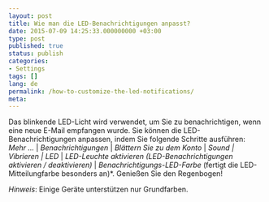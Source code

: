 ```yaml
---
layout: post
title: Wie man die LED-Benachrichtigungen anpasst?
date: 2015-07-09 14:25:33.000000000 +03:00
type: post
published: true
status: publish
categories:
- Settings
tags: []
lang: de
permalink: /how-to-customize-the-led-notifications/
meta:
---
```


Das blinkende LED-Licht wird verwendet, um Sie zu benachrichtigen, wenn eine neue E-Mail empfangen wurde. Sie können die LED-Benachrichtigungen anpassen, indem Sie folgende Schritte ausführen: *Mehr ...* \| *Benachrichtigungen* \| *Blättern Sie zu dem Konto* \| *Sound \| Vibrieren \| LED* \| *LED-Leuchte aktivieren (LED-Benachrichtigungen aktivieren / deaktivieren)* \| *Benachrichtigungs-LED-Farbe* (fertigt die LED-Mitteilungfarbe besonders an)*. Genießen Sie den Regenbogen!

*Hinweis*: Einige Geräte unterstützen nur Grundfarben.

